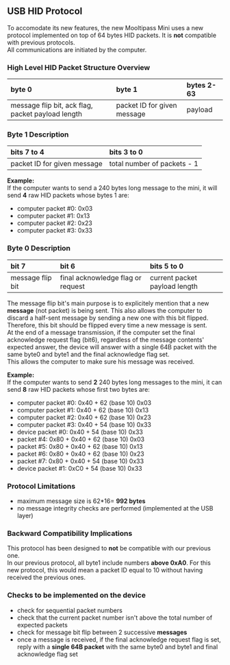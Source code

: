 ## [](#header-1) USB HID Protocol
To accomodate its new features, the new Mooltipass Mini uses a new protocol implemented on top of 64 bytes HID packets. It is **not** compatible with previous protocols.   
All communications are initiated by the computer.  
   
### [](#header-3) High Level HID Packet Structure Overview

| byte 0                                            | byte 1                      | bytes 2-63 |
|:--------------------------------------------------|:----------------------------|:-----------|
| message flip bit, ack flag, packet payload length | packet ID for given message | payload    |
   
### [](#header-3) Byte 1 Description

| bits 7 to 4                 | bits 3 to 0                 |
|:----------------------------|:----------------------------|
| packet ID for given message | total number of packets - 1 |
  
**Example:**  
If the computer wants to send a 240 bytes long message to the mini, it will send **4** raw HID packets whose bytes 1 are:  
- computer packet #0: 0x03  
- computer packet #1: 0x13  
- computer packet #2: 0x23  
- computer packet #3: 0x33  
   
### [](#header-3) Byte 0 Description

| bit 7            | bit 6                             | bits 5 to 0                   |
|:-----------------|:----------------------------------|:------------------------------|
| message flip bit | final acknowledge flag or request | current packet payload length |
  
The message flip bit's main purpose is to explicitely mention that a new **message** (not packet) is being sent. This also allows the computer to discard a half-sent message by sending a new one with this bit flipped.  
Therefore, this bit should be flipped every time a new message is sent.  
At the end of a message transmission, if the computer set the final acknowledge request flag (bit6), regardless of the message contents' expected answer, the device will answer with a single 64B packet with the same byte0 and byte1 and the final acknowledge flag set.  
This allows the computer to make sure his message was received.  
  
**Example:**  
If the computer wants to send **2** 240 bytes long messages to the mini, it can send **8** raw HID packets whose first two bytes are:  
- computer packet #0: 0x40 + 62 (base 10) 0x03    
- computer packet #1: 0x40 + 62 (base 10) 0x13     
- computer packet #2: 0x40 + 62 (base 10) 0x23      
- computer packet #3: 0x40 + 54 (base 10) 0x33   
- device packet #0: 0x40 + 54 (base 10) 0x33 
- packet #4: 0x80 + 0x40 + 62 (base 10) 0x03    
- packet #5: 0x80 + 0x40 + 62 (base 10) 0x13     
- packet #6: 0x80 + 0x40 + 62 (base 10) 0x23      
- packet #7: 0x80 + 0x40 + 54 (base 10) 0x33    
- device packet #1: 0xC0 + 54 (base 10) 0x33
  
### [](#header-3) Protocol Limitations
- maximum message size is 62*16= **992 bytes**  
- no message integrity checks are performed (implemented at the USB layer)
   
### [](#header-3) Backward Compatibility Implications
This protocol has been designed to **not** be compatible with our previous one.  
In our previous protocol, all byte1 include numbers **above 0xA0**. For this new protocol, this would mean a packet ID equal to 10 without having received the previous ones.  

### [](#header-3) Checks to be implemented on the device
- check for sequential packet numbers  
- check that the current packet number isn't above the total number of expected packets  
- check for message bit flip between 2 successive **messages**  
- once a message is received, if the final acknowledge request flag is set, reply with a **single 64B packet** with the same byte0 and byte1 and final acknowledge flag set  
